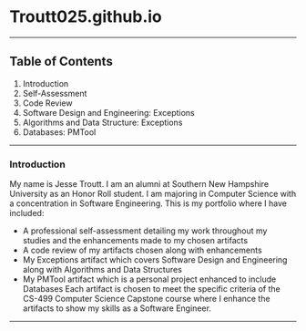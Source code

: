 # Troutt025.github.io
* * *
## Table of Contents

1. Introduction
2. Self-Assessment
3. Code Review
4. Software Design and Engineering: Exceptions
5. Algorithms and Data Structure: Exceptions
6. Databases: PMTool
* * *

### Introduction
My name is Jesse Troutt. I am an alumni at Southern New Hampshire University as an Honor Roll student.
I am majoring in Computer Science with a concentration in Software Engineering.
This is my portfolio where I have included:
 - A professional self-assessment detailing my work throughout my studies and the enhancements made to my chosen artifacts
 - A code review of my artifacts chosen along with enhancements
 - My Exceptions artifact which covers Software Design and Engineering along with Algorithms and Data Structures
 - My PMTool artifact which is a personal project enhanced to include Databases
Each artifact is chosen to meet the specific criteria of the CS-499 Computer Science Capstone course where I enhance the artifacts to show my skills as a Software Engineer.
* * *
